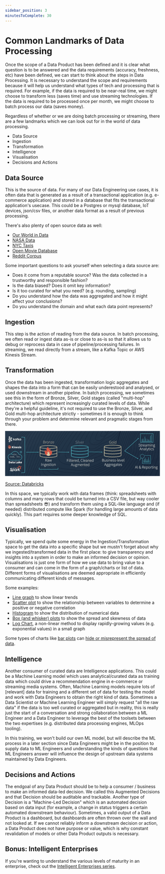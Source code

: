 ```yaml
---
sidebar_position: 3
minutesToComplete: 30
---
```


# Common Landmarks of Data Processing
Once the scope of a Data Product has been defined and it is clear what question is to be answered and the data requirements (accuracy, freshness, etc) have been defined, we can start to think about the steps in Data Processing. It is necessary to understand the scope and requirements because it will help us understand what types of tech and processing that is required. For example, if the data is required to be near-real time, we might choose to transform less (saves time) and use streaming technologies. If the data is required to be processed once per month, we might choose to batch process our data (saves money).

Regardless of whether or we are doing batch processing or streaming, there are a few landmarks which we can look out for in the world of data processing. 
* Data Source
* Ingestion
* Transformation
* Intelligence
* Visualisation
* Decisions and Actions

## Data Source
This is the source of data. For many of our Data Engineering use cases, it is often data that is generated as a result of a transactional application (e.g. e-commerce application) and stored in a database that fits the transactional application's usecase. This could be a Postgres or mysql database, IoT devices, json/csv files, or another data format as a result of previous processing.

There's also plenty of open source data as well:
* [Our World in Data](https://github.com/owid)
* [NASA Data](https://data.nasa.gov/)
* [NYC Taxis](https://www.nyc.gov/site/tlc/about/tlc-trip-record-data.page)
* [Open Movie Database](https://www.omdbapi.com/)
* [Reddit Corpus](https://github.com/webis-de/webis-tldr-17-corpus)

Some important questions to ask yourself when selecting a data source are:
* Does it come from a reputable source? Was the data collected in a trustworthy and responsible fashion?
* Is the data biased? Does it omit key information?
* Is it too curated for what you need? (e.g. rounding, sampling)
* Do you understand how the data was aggregated and how it might affect your conclusions?
* Do you understand the domain and what each data point represents?

## Ingestion
This step is the action of reading from the data source. In batch processing, we often read or ingest data as-is or close to as-is so that it allows us to debug or reprocess data in case of pipeline/processing failures. In streaming, we read directly from a stream, like a Kafka Topic or AWS Kinesis Stream.

## Transformation
Once the data has been ingested, transformation logic aggregates and shapes the data into a form that can be easily underestood and analysed, or used downstream in another pipeline. In batch processing, we sometimes see this in the form of Bronze, Silver, Gold stages (called "multi-hop" architecture) which represent increasingly curated levels of data. While they're a helpful guideline, it's not required to use the Bronze, Silver, and Gold multi-hop architecture strictly - sometimes it is enough to think through your problem and determine relevant and pragmatic stages from there.

<div style={{textAlign: 'center'}}>

![bronze-silver-gold.png](./assets/bronze-silver-gold.png)

[Source: Databricks](https://www.databricks.com/blog/2019/08/14/productionizing-machine-learning-with-delta-lake.html)

</div>

In this space, we typically work with data frames (think: spreadsheets with columns and many rows that could be turned into a CSV file, but way cooler than spreadsheets :sunglasses:) and transform them using a SQL-like language and (if needed) distributed compute like Spark (for handling large amounts of data quickly). This part requires some deeper knowledge of SQL.

## Visualisation
Typically, we spend quite some energy in the Ingestion/Transformation space to get the data into a specific shape but we mustn't forget about why we ingested/transformed data in the first place: to give transparency and insights into a system in order to make an informed decision or opinion. Visualisations is just one form of how we use data to bring value to a consumer and can come in the form of a graph/charts or list of data. Different forms of visualisations are deemed appropriate in efficiently communicating different kinds of messages.

Some examples:
* [Line graph](https://en.wikipedia.org/wiki/Line_chart) to show linear trends
* [Scatter plot](https://en.wikipedia.org/wiki/Scatter_plot) to show the relationship between variables to determine a positive or negative correlation
* [Histogram](https://en.wikipedia.org/wiki/Histogram) to show the distribution of numerical data
* [Box (and whisker) plots](https://en.wikipedia.org/wiki/Box_plot) to show the spread and skewness of data
* [Log Chart](https://en.wikipedia.org/wiki/Logarithmic_scale), a non-linear method to display rapidly-growing values (e.g. exponential values) in a small graph

Some types of charts like [bar plots](https://en.wikipedia.org/wiki/Bar_chart) can [hide or misrepresent the spread of data](https://www.kickstarter.com/projects/1474588473/barbarplots).

## Intelligence
Another consumer of curated data are Intelligence applications. This could be a Machine Learning model which uses analytical/curated data as training data which could drive a recommendation engine in e-commerce or streaming media systems. Often, Machine Learning models require lots of [relevant] data for training and a different set of data for testing the model and work with Data Engineers to obtain the right kind of data. Sometimes a Data Scientist or Machine Learning Engineer will simply request "all the raw data" if the data is too well curated or aggregated but in reality, this is really just the start of a conversation and strong collaboration between a ML Engineer and a Data Engineer to leverage the best of the toolsets between the two expertises (e.g. distributed data processing engines, MLOps tooling).

In this training, we won't build our own ML model, but will describe the ML process in a later section since Data Engineers might be in the position to supply data to ML Engineers and understanding the kinds of questions that ML Engineers answer will influence the design of upstream data systems maintained by Data Engineers.

## Decisions and Actions
The endgoal of any Data Product should be to help a consumer / business to make an informed data-led decision. We called this Augmented Decisions and that Decision should be auditable and trackable. Another type of Decision is a "Machine-Led Decision" which is an automated decision based on data input (for example, a change in status triggers a certain automated downstream behaviour). Sometimes, a valid output of a Data Product is a dashboard, but dashboards are often thrown over the wall and not looked at. If we cannot reliably inform a downstream decision or action, a Data Product does not have purpose or value, which is why constant revalidation of models or other Data Product outputs is necessary.

## Bonus: Intelligent Enterprises
If you're wanting to understand the various levels of maturity in an enterprise, check out the [Intelligent Enterprises series](https://www.thoughtworks.com/insights/articles/intelligent-enterprise-series-models-enterprise-intelligence).


